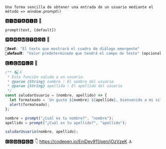 ```fix
Una forma sencilla de obtener una entrada de un usuario mediante el método => 𝘸𝘪𝘯𝘥𝘰𝘸.𝘱𝘳𝘰𝘮𝘱𝘵()
```

🆂🅸🅽🆃🅰🆇🅸🆂 📍

```fix
prompt(text, [default])
```

🅿🅰🆁🅰🅼🅴🆃🆁🅾🆂 📍

```r
🔸𝙩𝙚𝙭𝙩: "El texto que mostrará el cuadro de diálogo emergente"
🔸𝙙𝙚𝙛𝙖𝙪𝙡𝙩: "Valor predeterminado que tendrá el campo de texto" (opcional)
```

🅴🅹🅴🅼🅿🅻🅾 📍

```js
/** 🖳︎☟︎
 * Esta función saluda a un usuario.
 * @param {String} nombre : El nombre del usuario
 * @param {String} apellido : El apellido del usuario
 */
const saludarUsuario = (nombre, apellido) => {
  let formateado = `Un gusto ${nombre} ${apellido}, bienvenido a mi sitio web`;
  alert(formateado);
};

nombre = prompt("¿Cuál es tu nombre?", "nombre");
apellido = prompt("¿Cuál es tu apellido?", "apellido");

saludarUsuario(nombre, apellido);
```

🅲🅾🅳🅴🅿🅴🅽 👇
https://codepen.io/EniDev911/pen/jOzVzeK ⚓
